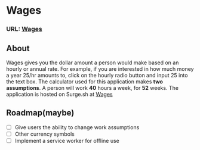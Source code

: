# Wages

### URL: [Wages](https://wages.netlify.com/)

## About
Wages gives you the dollar amount a person would make based on an hourly or annual rate. For example, if you are interested in how much money a year 25/hr amounts to, click on the hourly radio button and input 25 into the text box. The calculator used for this application makes __two assumptions__. A person will work __40__ hours a week, for __52__ weeks. The application is hosted on Surge.sh at [Wages](http://wages.surge.sh)

## Roadmap(maybe)
- [ ] Give users the ability to change work assumptions
- [ ] Other currency symbols
- [ ] Implement a service worker for offline use
